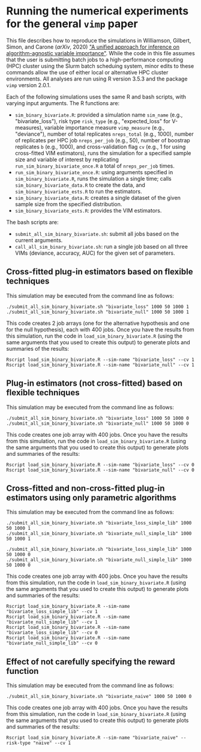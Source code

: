 # Running the numerical experiments for the general `vimp` paper

This file describes how to reproduce the simulations in Williamson, Gilbert, Simon, and Carone (*arXiv*, 2020) ["A unified approach for inference on algorithm-agnostic variable importance"](). While the code in this file assumes that the user is submitting batch jobs to a high-performance computing (HPC) cluster using the Slurm batch scheduing system, minor edits to these commands allow the use of either local or alternative HPC cluster environments. All analyses are run using R version 3.5.3 and the package `vimp` version 2.0.1.

Each of the following simulations uses the same R and bash scripts, with varying input arguments. The R functions are:

* `sim_binary_bivariate.R`: provided a simulation name `sim_name` (e.g., "bivariate_loss"), risk type `risk_type` (e.g., "expected_loss" for V-measures), variable importance measure `vimp_measure` (e.g., "deviance"), number of total replicates `nreps_total` (e.g., 1000), number of replicates per HPC job `nreps_per_job` (e.g., 50), number of boostrap replicates `b` (e.g., 1000), and cross-validation flag `cv` (e.g., 1 for using cross-fitted VIM estimators), runs the simulation for a specified sample size and variable of interest by replicating `run_sim_binary_bivariate_once.R` a total of `nreps_per_job` times.
* `run_sim_binary_bivariate_once.R`: using arguments specified in `sim_binary_bivariate.R`, runs the simulation a single time; calls `sim_binary_bivariate_data.R` to create the data, and `sim_binary_bivariate_ests.R` to run the estimators.
* `sim_binary_bivariate_data.R`: creates a single dataset of the given sample size from the specified distribution.
* `sim_binary_bivariate_ests.R`: provides the VIM estimators.

The bash scripts are:

* `submit_all_sim_binary_bivariate.sh`: submit all jobs based on the current arguments.
* `call_all_sim_binary_bivariate.sh`: run a single job based on all three VIMs (deviance, accuracy, AUC) for the given set of parameters.

## Cross-fitted plug-in estimators based on flexible techniques

This simulation may be executed from the command line as follows:

```{sh}
./submit_all_sim_binary_bivariate.sh "bivariate_loss" 1000 50 1000 1
./submit_all_sim_binary_bivariate.sh "bivariate_null" 1000 50 1000 1
```

This code creates 2 job arrays (one for the alternative hypothesis and one for the null hypothesis), each with 400 jobs. Once you have the results from this simulation, run the code in `load_sim_binary_bivariate.R` (using the same arguments that you used to create this output) to generate plots and summaries of the results:
```{sh}
Rscript load_sim_binary_bivariate.R --sim-name "bivariate_loss" --cv 1
Rscript load_sim_binary_bivariate.R --sim-name "bivariate_null" --cv 1
```

## Plug-in estimators (not cross-fitted) based on flexible techniques

This simulation may be executed from the command line as follows:

```{sh}
./submit_all_sim_binary_bivariate.sh "bivariate_loss" 1000 50 1000 0
./submit_all_sim_binary_bivariate.sh "bivariate_null" 1000 50 1000 0
```

This code creates one job array with 400 jobs. Once you have the results from this simulation, run the code in `load_sim_binary_bivariate.R` (using the same arguments that you used to create this output) to generate plots and summaries of the results:
```{sh}
Rscript load_sim_binary_bivariate.R --sim-name "bivariate_loss" --cv 0
Rscript load_sim_binary_bivariate.R --sim-name "bivariate_null" --cv 0
```

## Cross-fitted and non-cross-fitted plug-in estimators using only parametric algorithms

This simulation may be executed from the command line as follows:

```{sh}
./submit_all_sim_binary_bivariate.sh "bivariate_loss_simple_lib" 1000 50 1000 1
./submit_all_sim_binary_bivariate.sh "bivariate_null_simple_lib" 1000 50 1000 1

./submit_all_sim_binary_bivariate.sh "bivariate_loss_simple_lib" 1000 50 1000 0
./submit_all_sim_binary_bivariate.sh "bivariate_null_simple_lib" 1000 50 1000 0
```

This code creates one job array with 400 jobs. Once you have the results from this simulation, run the code in `load_sim_binary_bivariate.R` (using the same arguments that you used to create this output) to generate plots and summaries of the results:
```{sh}
Rscript load_sim_binary_bivariate.R --sim-name "bivariate_loss_simple_lib" --cv 1
Rscript load_sim_binary_bivariate.R --sim-name "bivariate_null_simple_lib" --cv 1
Rscript load_sim_binary_bivariate.R --sim-name "bivariate_loss_simple_lib" --cv 0
Rscript load_sim_binary_bivariate.R --sim-name "bivariate_null_simple_lib" --cv 0
```


## Effect of not carefully specifying the reward function

This simulation may be executed from the command line as follows:

```{sh}
./submit_all_sim_binary_bivariate.sh "bivariate_naive" 1000 50 1000 0
```

This code creates one job array with 400 jobs. Once you have the results from this simulation, run the code in `load_sim_binary_bivariate.R` (using the same arguments that you used to create this output) to generate plots and summaries of the results:
```{sh}
Rscript load_sim_binary_bivariate.R --sim-name "bivariate_naive" --risk-type "naive" --cv 1
```
